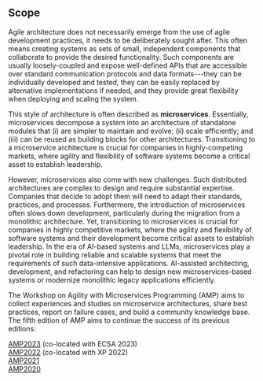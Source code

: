 Scope
----------------------------

Agile architecture does not necessarily emerge from the use of agile development practices, it needs to be deliberately sought after. This often means creating systems as sets of small, independent components that collaborate to provide the desired functionality. Such components are usually loosely-coupled and expose well-defined APIs that are accessible over standard communication protocols and data formats---they can be individually developed and tested, they can be easily replaced by alternative implementations if needed, and they provide great flexibility when deploying and scaling the system.

This style of architecture is often described as **microservices**. Essentially, microservices decompose a system into an architecture of standalone modules that (i) are simpler to maintain and evolve; (ii) scale efficiently; and (iii) can be reused as building blocks for other architectures. Transitioning to a microservice architecture is crucial for companies in highly-competing markets, where agility and flexibility of software systems become a critical asset to establish leadership.

However, microservices also come with new challenges. Such distributed architectures are complex to design and require substantial expertise. 
Companies that decide to adopt them will need to adapt their standards, practices, and processes. Furthermore, the introduction of microservices often slows down development, particularly during the migration from a monolithic architecture. 
Yet, transitioning to microservices is crucial for companies in highly competitive markets, where the agility and flexibility of software systems and their development become critical assets to establish leadership. In the era of AI-based systems and LLMs, microservices play a pivotal role 
in building reliable and scalable systems that meet the requirements of such data-intensive applications. AI-assisted architecting, development, and refactoring can help to design new microservices-based systems or modernize monolithic legacy applications efficiently.

The Workshop on Agility with Microservices Programming (AMP) aims to collect experiences and studies on microservice architectures, share best practices, report on failure cases, and build a community knowledge base. The fifth edition of AMP aims to continue the success of its previous editions:

[AMP2023](https://amp.fe.up.pt/2023/) (co-located with ECSA 2023) <br>
[AMP2022](https://amp.fe.up.pt/2022/) (co-located with XP 2022) <br>
[AMP2021](https://amp.fe.up.pt/2021/) <br>
[AMP2020](https://amp.fe.up.pt/2020/)

